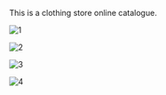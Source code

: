 This is a clothing store online catalogue.

![1](https://user-images.githubusercontent.com/50965316/201207251-08dcfa44-6fc4-481e-b7b0-f4315e138551.png)

![2](https://user-images.githubusercontent.com/50965316/201207265-aabc6fe7-5664-4432-8521-af7b79b59cac.png)

![3](https://user-images.githubusercontent.com/50965316/201207275-55aa23ca-79bd-4259-baa5-ea50f4098d6f.png)

![4](https://user-images.githubusercontent.com/50965316/201207303-eff9504e-c0a0-4377-9f37-e1aee5b5b921.png)
